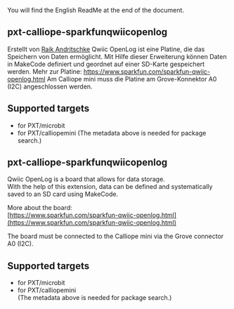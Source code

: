 You will find the English ReadMe at the end of the document.

## pxt-calliope-sparkfunqwiicopenlog
Erstellt von [Raik Andritschke](https://github.com/CalliTGS3)
Qwiic OpenLog ist eine Platine, die das Speichern von Daten ermöglicht.
Mit Hilfe dieser Erweiterung können Daten in MakeCode definiert und geordnet auf einer SD-Karte gespeichert werden.
Mehr zur Platine:
https://www.sparkfun.com/sparkfun-qwiic-openlog.html
Am Calliope mini muss die Platine am Grove-Konnektor A0 (I2C) angeschlossen werden.

## Supported targets

* for PXT/microbit
* for PXT/calliopemini
(The metadata above is needed for package search.)


## pxt-calliope-sparkfunqwiicopenlog

Qwiic OpenLog is a board that allows for data storage.  
With the help of this extension, data can be defined and systematically saved to an SD card using MakeCode.

More about the board:  
[https://www.sparkfun.com/sparkfun-qwiic-openlog.html](https://www.sparkfun.com/sparkfun-qwiic-openlog.html)

The board must be connected to the Calliope mini via the Grove connector A0 (I2C).

## Supported targets

* for PXT/microbit  
* for PXT/calliopemini  
(The metadata above is needed for package search.)
